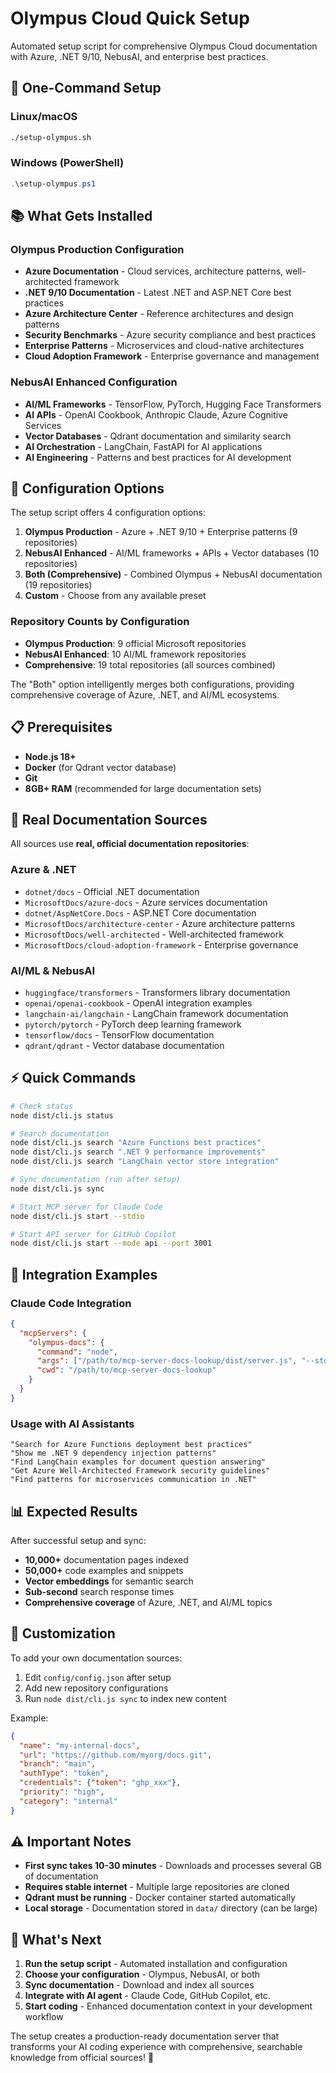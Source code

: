 # Olympus Cloud Quick Setup

Automated setup script for comprehensive Olympus Cloud documentation with Azure, .NET 9/10, NebusAI, and enterprise best practices.

## 🚀 One-Command Setup

### Linux/macOS
```bash
./setup-olympus.sh
```

### Windows (PowerShell)
```powershell
.\setup-olympus.ps1
```

## 📚 What Gets Installed

### Olympus Production Configuration
- **Azure Documentation** - Cloud services, architecture patterns, well-architected framework
- **.NET 9/10 Documentation** - Latest .NET and ASP.NET Core best practices
- **Azure Architecture Center** - Reference architectures and design patterns
- **Security Benchmarks** - Azure security compliance and best practices
- **Enterprise Patterns** - Microservices and cloud-native architectures
- **Cloud Adoption Framework** - Enterprise governance and management

### NebusAI Enhanced Configuration  
- **AI/ML Frameworks** - TensorFlow, PyTorch, Hugging Face Transformers
- **AI APIs** - OpenAI Cookbook, Anthropic Claude, Azure Cognitive Services
- **Vector Databases** - Qdrant documentation and similarity search
- **AI Orchestration** - LangChain, FastAPI for AI applications
- **AI Engineering** - Patterns and best practices for AI development

## 🔧 Configuration Options

The setup script offers 4 configuration options:

1. **Olympus Production** - Azure + .NET 9/10 + Enterprise patterns (9 repositories)
2. **NebusAI Enhanced** - AI/ML frameworks + APIs + Vector databases (10 repositories)
3. **Both (Comprehensive)** - Combined Olympus + NebusAI documentation (19 repositories)
4. **Custom** - Choose from any available preset

### Repository Counts by Configuration

- **Olympus Production**: 9 official Microsoft repositories
- **NebusAI Enhanced**: 10 AI/ML framework repositories  
- **Comprehensive**: 19 total repositories (all sources combined)

The "Both" option intelligently merges both configurations, providing comprehensive coverage of Azure, .NET, and AI/ML ecosystems.

## 📋 Prerequisites

- **Node.js 18+**
- **Docker** (for Qdrant vector database)
- **Git**
- **8GB+ RAM** (recommended for large documentation sets)

## 🎯 Real Documentation Sources

All sources use **real, official documentation repositories**:

### Azure & .NET
- `dotnet/docs` - Official .NET documentation
- `MicrosoftDocs/azure-docs` - Azure services documentation
- `dotnet/AspNetCore.Docs` - ASP.NET Core documentation
- `MicrosoftDocs/architecture-center` - Azure architecture patterns
- `MicrosoftDocs/well-architected` - Well-architected framework
- `MicrosoftDocs/cloud-adoption-framework` - Enterprise governance

### AI/ML & NebusAI
- `huggingface/transformers` - Transformers library documentation
- `openai/openai-cookbook` - OpenAI integration examples
- `langchain-ai/langchain` - LangChain framework documentation
- `pytorch/pytorch` - PyTorch deep learning framework
- `tensorflow/docs` - TensorFlow documentation
- `qdrant/qdrant` - Vector database documentation

## ⚡ Quick Commands

```bash
# Check status
node dist/cli.js status

# Search documentation
node dist/cli.js search "Azure Functions best practices"
node dist/cli.js search ".NET 9 performance improvements"
node dist/cli.js search "LangChain vector store integration"

# Sync documentation (run after setup)
node dist/cli.js sync

# Start MCP server for Claude Code
node dist/cli.js start --stdio

# Start API server for GitHub Copilot
node dist/cli.js start --mode api --port 3001
```

## 🔗 Integration Examples

### Claude Code Integration
```json
{
  "mcpServers": {
    "olympus-docs": {
      "command": "node",
      "args": ["/path/to/mcp-server-docs-lookup/dist/server.js", "--stdio"],
      "cwd": "/path/to/mcp-server-docs-lookup"
    }
  }
}
```

### Usage with AI Assistants
```
"Search for Azure Functions deployment best practices"
"Show me .NET 9 dependency injection patterns"
"Find LangChain examples for document question answering"
"Get Azure Well-Architected Framework security guidelines"
"Find patterns for microservices communication in .NET"
```

## 📊 Expected Results

After successful setup and sync:

- **10,000+** documentation pages indexed
- **50,000+** code examples and snippets
- **Vector embeddings** for semantic search
- **Sub-second** search response times
- **Comprehensive coverage** of Azure, .NET, and AI/ML topics

## 🔧 Customization

To add your own documentation sources:

1. Edit `config/config.json` after setup
2. Add new repository configurations
3. Run `node dist/cli.js sync` to index new content

Example:
```json
{
  "name": "my-internal-docs",
  "url": "https://github.com/myorg/docs.git",
  "branch": "main",
  "authType": "token",
  "credentials": {"token": "ghp_xxx"},
  "priority": "high",
  "category": "internal"
}
```

## ⚠️ Important Notes

- **First sync takes 10-30 minutes** - Downloads and processes several GB of documentation
- **Requires stable internet** - Multiple large repositories are cloned
- **Qdrant must be running** - Docker container started automatically
- **Local storage** - Documentation stored in `data/` directory (can be large)

## 🎉 What's Next

1. **Run the setup script** - Automated installation and configuration
2. **Choose your configuration** - Olympus, NebusAI, or both
3. **Sync documentation** - Download and index all sources  
4. **Integrate with AI agent** - Claude Code, GitHub Copilot, etc.
5. **Start coding** - Enhanced documentation context in your development workflow

The setup creates a production-ready documentation server that transforms your AI coding experience with comprehensive, searchable knowledge from official sources! 🚀